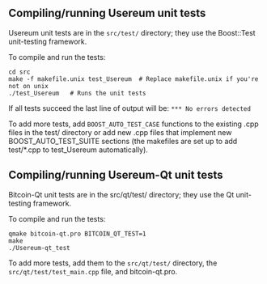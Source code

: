 Compiling/running Usereum unit tests
------------------------------------

Usereum unit tests are in the `src/test/` directory; they
use the Boost::Test unit-testing framework.

To compile and run the tests:

	cd src
	make -f makefile.unix test_Usereum  # Replace makefile.unix if you're not on unix
	./test_Usereum   # Runs the unit tests

If all tests succeed the last line of output will be:
`*** No errors detected`

To add more tests, add `BOOST_AUTO_TEST_CASE` functions to the existing
.cpp files in the test/ directory or add new .cpp files that
implement new BOOST_AUTO_TEST_SUITE sections (the makefiles are
set up to add test/*.cpp to test_Usereum automatically).


Compiling/running Usereum-Qt unit tests
---------------------------------------

Bitcoin-Qt unit tests are in the src/qt/test/ directory; they
use the Qt unit-testing framework.

To compile and run the tests:

	qmake bitcoin-qt.pro BITCOIN_QT_TEST=1
	make
	./Usereum-qt_test

To add more tests, add them to the `src/qt/test/` directory,
the `src/qt/test/test_main.cpp` file, and bitcoin-qt.pro.
